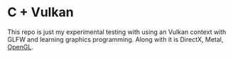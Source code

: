 # C + Vulkan
This repo is just my experimental testing with using an Vulkan context with GLFW and learning graphics programming. Along with it is DirectX, Metal, [OpenGL](https://github.com/WinterSnake/C-OpenGL).
